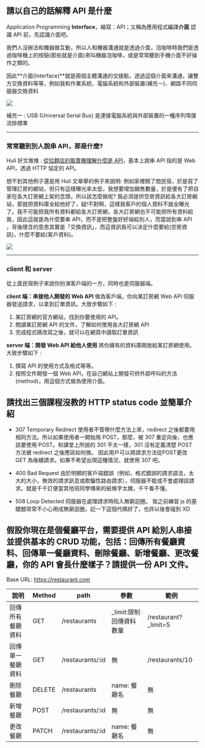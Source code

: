 ## 請以自己的話解釋 API 是什麼

Application Programming **Interface**，縮寫：API；又稱為應用程式編譯**介面**
認識 API 前，先認識介面吧。

我們人沒辦法和機器做互動，所以人和機器溝通就是透過介面，泡咖啡時我們是透過咖啡機上的按鈕(那些就是介面)來叫機器泡咖啡，或是常常聽到手機介面不好操作之類的。

因此**介面(Interface)**就是兩個主體溝通的交接點，透過這個介面來溝通，讓雙方交換資料等等，例如我和作業系統、電腦系統和外部裝置(補充一)、網路不同伺服器交換資料


![](https://static.coderbridge.com/img/tzutzu858/f99ee77de65f43cf84876dcf5b3888ef.png)


補充一 : USB (Universal Serial Bus) 是連接電腦系統與外部裝置的一種序列埠匯流排標準

-----
### 常常聽到別人說串 API，那是什麼?
Huli 好文推推 : [從拉麵店的販賣機理解什麼是 API](https://medium.com/@hulitw/ramen-and-api-6238437dc544)，基本上說串 API 指的是 Web API，透過 HTTP 協定的 API。


想不到其他例子還是用 Huli 文章舉的例子來說明:
例如家裡開了間民宿，於是寫了管理訂房的網站，但只有這樣曝光率太低，我想要增加銷售數量，於是便有了把自家在各大訂房網上架的念頭，所以該怎麼做呢?
我必須提供空房資訊給各大訂房網站，那就把資料庫全給他好了，疑!不對啊，這樣我客戶的個人資料不就全曝光了。我不可能把我所有資料都給各大訂房網，各大訂房網也不可能把所有資料給我，因此這就是為什麼要串 API，而不是把整盤好好端給別人，而當說到串 API ，背後隱含的意思其實是「交換資訊」，而這資訊我可以決定什麼要給(空房資訊)，什麼不要給(客戶資料)。

![](https://static.coderbridge.com/img/tzutzu858/7b5d91f6c92647aa9b460438b2ac3cc3.png)

-----


### client 和 server
從上面民宿例子來說你扮演客戶端的一方，同時也是伺服器端。

**client 端：串接他人開發的 Web API**
做為客戶端，你向某訂房網 Web API 伺服器發送請求，以拿到訂單資訊。大致步驟如下 :
1. 某訂房網的官方網站，找到你要使用的 API。
2. 閲讀某訂房網 API 的文件，了解如何使用各大訂房網 API
3. 完成程式碼改寫之後，就可以在網頁中讀取訂單資訊

**server 端：開發 Web API 給他人使用**
將你擁有的資料庫開放給某訂房網使用。大致步驟如下 :
1. 撰寫 API 的使用方式及格式等等。
2. 按照文件開發一個 Web API，在自己網站上開發可供外部呼叫的方法 (method)，用這個方式做為使用介面。


## 請找出三個課程沒教的 HTTP status code 並簡單介紹

* 307 Temporary Redirect
使用者不管帶什麼方法上來，redirect 之後都要用相同方法。所以如果使用者一開始用 POST，那麼，被 307 重定向後，也應該要使用 POST。和課堂上所說的 301 不太一樣，301 沒有定義清楚 POST 方法被 redirect 之後應該如何做。 因此用戶可以將請求方法從POST更改 GET 為後續請求。如果不希望出現這種情況，就使用 307 吧。

* 400 Bad Request
由於明顯的客戶端錯誤（例如，格式錯誤的請求語法，太大的大小，無效的請求訊息或欺騙性路由請求），伺服器不能或不會處理該請求。就是千千訂便當其他班同學傳來的紙條字太醜，千千看不懂。

* 508 Loop Detected 
伺服器在處理請求時陷入無窮迴圈。
我之前練習 js 的基礎題常常不小心用成無窮迴圈，記一下這個代碼好了，也許以後會碰到 XD


## 假設你現在是個餐廳平台，需要提供 API 給別人串接並提供基本的 CRUD 功能，包括：回傳所有餐廳資料、回傳單一餐廳資料、刪除餐廳、新增餐廳、更改餐廳，你的 API 會長什麼樣子？請提供一份 API 文件。

Base URL: https://restaurant.com

說明 | Method | path | 參數 | 範例
-- | -- | -- | -- | --
回傳所有餐廳資料 | GET | /restaurants | _limit:限制回傳資料數量 | /restaurant?_limit=5
回傳單一餐廳資料 | GET | /restaurants/:id | 無 | /restaurants/10
刪除餐廳 | DELETE | /restaurants | name: 餐廳名 | 無
新增餐廳 |POST | /restaurants/:id | 無 | 無
更改餐廳 | PATCH | /restaurants/:id | name: 餐廳名| 無

